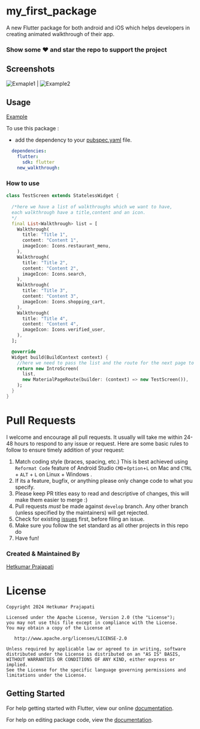 # my_first_package

A new Flutter package for both android and iOS which helps developers in creating animated walkthrough of their app.

### Show some :heart: and star the repo to support the project

## Screenshots

![Exmaple1](imgs/ss1.png) |  ![Example2](imgs/ss2.png)

## Usage

[Example](https://github.com/prajapatihet/Flutter-Walkthrough/blob/main/example/example_app.dart)

To use this package :

* add the dependency to your [pubspec.yaml](https://github.com/prajapatihet/Flutter-Walkthrough/blob/main/pubspec.yaml) file.

```yaml
  dependencies:
    flutter:
      sdk: flutter
    new_walkthrough:
```

### How to use

```dart
class TestScreen extends StatelessWidget {
  
  /*here we have a list of walkthroughs which we want to have, 
  each walkthrough have a title,content and an icon.
  */
  final List<Walkthrough> list = [
    Walkthrough(
      title: "Title 1",
      content: "Content 1",
      imageIcon: Icons.restaurant_menu,
    ),
    Walkthrough(
      title: "Title 2",
      content: "Content 2",
      imageIcon: Icons.search,
    ),
    Walkthrough(
      title: "Title 3",
      content: "Content 3",
      imageIcon: Icons.shopping_cart,
    ),
    Walkthrough(
      title: "Title 4",
      content: "Content 4",
      imageIcon: Icons.verified_user,
    ),
  ];

  @override
  Widget build(BuildContext context) {
    //here we need to pass the list and the route for the next page to be opened after this.
    return new IntroScreen(
      list,
      new MaterialPageRoute(builder: (context) => new TestScreen()),
    );
  }
}
```
# Pull Requests

I welcome and encourage all pull requests. It usually will take me within 24-48 hours to respond to any issue or request. Here are some basic rules to follow to ensure timely addition of your request:

1.  Match coding style (braces, spacing, etc.) This is best achieved using `Reformat Code` feature of Android Studio `CMD`+`Option`+`L` on Mac and `CTRL` + `ALT` + `L` on Linux + Windows .
2.  If its a feature, bugfix, or anything please only change code to what you specify.
3.  Please keep PR titles easy to read and descriptive of changes, this will make them easier to merge :)
4.  Pull requests _must_ be made against `develop` branch. Any other branch (unless specified by the maintainers) will get rejected.
5.  Check for existing [issues](https://github.com/prajapatihet/Flutter-Walkthrough/issues) first, before filing an issue.
6.  Make sure you follow the set standard as all other projects in this repo do
7.  Have fun!

### Created & Maintained By

[Hetkumar Prajapati](https://github.com/prajapatihet)

# License

    Copyright 2024 Hetkumar Prajapati

    Licensed under the Apache License, Version 2.0 (the "License");
    you may not use this file except in compliance with the License.
    You may obtain a copy of the License at

       http://www.apache.org/licenses/LICENSE-2.0

    Unless required by applicable law or agreed to in writing, software
    distributed under the License is distributed on an "AS IS" BASIS,
    WITHOUT WARRANTIES OR CONDITIONS OF ANY KIND, either express or implied.
    See the License for the specific language governing permissions and
    limitations under the License.


## Getting Started

For help getting started with Flutter, view our online [documentation](https://flutter.io/).

For help on editing package code, view the [documentation](https://flutter.io/developing-packages/).